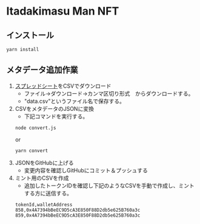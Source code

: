 # Itadakimasu Man NFT

## インストール
```sh
yarn install
```
## メタデータ追加作業
1. [スプレッドシート](https://docs.google.com/spreadsheets/d/1kB0rDHXWYxhQBjkQnicgAI-GxsI-TzDIbQa6T8vRW-I/edit?usp=sharing)をCSVでダウンロード
	 - ファイル->ダウンロード->カンマ区切り形式　からダウンロードする。
	 - "data.csv"というファイル名で保存する。
2. CSVをメタデータのJSONに変換
	- 下記コマンドを実行する。
	```sh
	node convert.js
	```
	or
	```sh
	yarn convert
	```
3. JSONをGitHubに上げる
	- 変更内容を確認しGitHubにコミット＆プッシュする
4. ミント用のCSVを作成
	- 追加したトークンIDを確認し下記のようなCSVを手動で作成し、ミントする方に送信する。
	```csv
	tokenId,walletAddress
	858,0x4A7394bBeEC9D5cA3E850F88D2db5e625B760a3c
	859,0x4A7394bBeEC9D5cA3E850F88D2db5e625B760a3c
	```